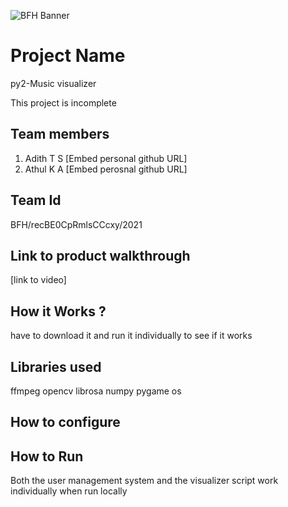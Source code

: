 ![BFH Banner](https://trello-attachments.s3.amazonaws.com/542e9c6316504d5797afbfb9/542e9c6316504d5797afbfc1/39dee8d993841943b5723510ce663233/Frame_19.png)
# Project Name
py2-Music visualizer

This project is incomplete
## Team members
1. Adith T S [Embed personal github URL]
2. Athul K A [Embed perosnal github URL]
## Team Id
BFH/recBE0CpRmlsCCcxy/2021
## Link to product walkthrough
[link to video]
## How it Works ?
have to download it and run it individually to see if it works
## Libraries used
ffmpeg
opencv
librosa 
numpy
pygame
os
## How to configure


## How to Run
Both the user management system and the visualizer script work individually when run locally
